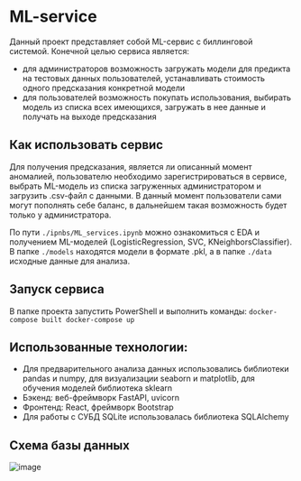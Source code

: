 # ML-service
Данный проект представляет собой ML-сервис с биллинговой системой. Конечной целью сервиса является:
- для администраторов возможность загружать модели для предикта на тестовых данных пользователей, устанавливать стоимость одного предсказания конкретной модели
- для пользователей возможность покупать использования, выбирать модель из списка всех имеющихся, загружать в нее данные и получать на выходе предсказания

## Как использовать сервис
Для получения предсказания, является ли описанный момент аномалией, пользователю необходимо зарегистрироваться в сервисе, выбрать ML-модель из списка загруженных администратором и загрузить .csv-файл с данными.
В данный момент пользователи сами могут пополнять себе баланс, в дальнейшем такая возможность будет только у администратора.

По пути 
`
./ipnbs/ML_services.ipynb
`
можно ознакомиться с EDA и получением ML-моделей (LogisticRegression, SVC, KNeighborsClassifier).
В папке 
`
./models
`
находятся модели в формате .pkl, а в папке
`
./data
`
исходные данные для анализа.

## Запуск сервиса
В папке проекта запустить PowerShell и выполнить команды:
`
docker-compose built
docker-compose up
`

## Использованные технологии:
- Для предварительного анализа данных использовались библиотеки pandas и numpy, для визуализации seaborn и matplotlib, для обучения моделей библиотека sklearn
- Бэкенд: веб-фреймворк FastAPI, uvicorn
- Фронтенд: React, фреймворк Bootstrap
- Для работы с СУБД SQLite использовалась библиотека SQLAlchemy

## Схема базы данных
![image](https://github.com/Etwaswie/ML-service/assets/48685561/f5436990-fc69-4fa2-8e7e-57dd92d12be0)
